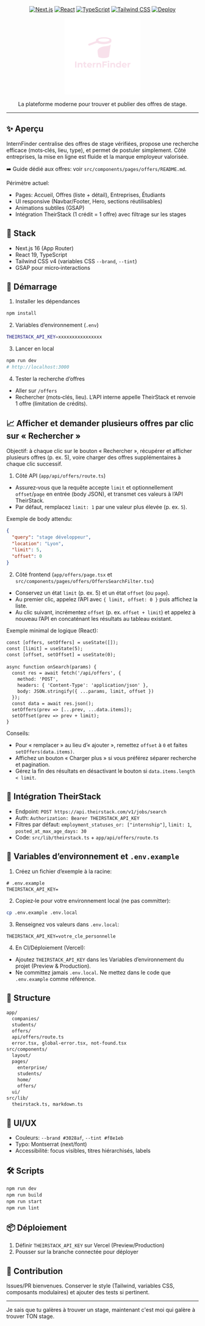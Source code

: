 <!-- Badges / Étiquettes -->
<p align="center">
  <a href="https://nextjs.org" target="_blank"><img alt="Next.js" src="https://img.shields.io/badge/Next.js-16-black?logo=next.js" /></a>
  <a href="https://react.dev" target="_blank"><img alt="React" src="https://img.shields.io/badge/React-19-61DAFB?logo=react" /></a>
  <a href="https://www.typescriptlang.org/" target="_blank"><img alt="TypeScript" src="https://img.shields.io/badge/TypeScript-5-blue?logo=typescript" /></a>
  <a href="https://tailwindcss.com/" target="_blank"><img alt="Tailwind CSS" src="https://img.shields.io/badge/Tailwind%20CSS-v4-38B2AC?logo=tailwind-css" /></a>
  <a href="https://vercel.com" target="_blank"><img alt="Deploy" src="https://img.shields.io/badge/Deploy-Vercel-black?logo=vercel" /></a>
</p>

<div align="center">
  <img alt="InternFinder" src="public/logo-blue.svg" height="200" />
  <p>La plateforme moderne pour trouver et publier des offres de stage.</p>
</div>

---

## ✨ Aperçu

InternFinder centralise des offres de stage vérifiées, propose une recherche efficace (mots‑clés, lieu, type), et permet de postuler simplement. Côté entreprises, la mise en ligne est fluide et la marque employeur valorisée.

➡️ Guide dédié aux offres: voir `src/components/pages/offers/README.md`.

Périmètre actuel:
- Pages: Accueil, Offres (liste + détail), Entreprises, Étudiants
- UI responsive (Navbar/Footer, Hero, sections réutilisables)
- Animations subtiles (GSAP)
- Intégration TheirStack (1 crédit = 1 offre) avec filtrage sur les stages

## 🧱 Stack

- Next.js 16 (App Router)
- React 19, TypeScript
- Tailwind CSS v4 (variables CSS `--brand`, `--tint`)
- GSAP pour micro‑interactions

## 🚀 Démarrage

1) Installer les dépendances
```bash
npm install
```

2) Variables d’environnement (`.env`)
```bash
THEIRSTACK_API_KEY=xxxxxxxxxxxxxxxx
```

3) Lancer en local
```bash
npm run dev
# http://localhost:3000
```

4) Tester la recherche d’offres
- Aller sur `/offers`
- Rechercher (mots‑clés, lieu). L’API interne appelle TheirStack et renvoie 1 offre (limitation de crédits).

## 📈 Afficher et demander plusieurs offres par clic sur « Rechercher »

Objectif: à chaque clic sur le bouton « Rechercher », récupérer et afficher plusieurs offres (p. ex. 5), voire charger des offres supplémentaires à chaque clic successif.

1) Côté API (`app/api/offers/route.ts`)
- Assurez‑vous que la requête accepte `limit` et optionnellement `offset`/`page` en entrée (body JSON), et transmet ces valeurs à l’API TheirStack.
- Par défaut, remplacez `limit: 1` par une valeur plus élevée (p. ex. `5`).

Exemple de body attendu:
```json
{
  "query": "stage développeur",
  "location": "Lyon",
  "limit": 5,
  "offset": 0
}
```

2) Côté frontend (`app/offers/page.tsx` et `src/components/pages/offers/OffersSearchFilter.tsx`)
- Conservez un état `limit` (p. ex. 5) et un état `offset` (ou `page`).
- Au premier clic, appelez l’API avec `{ limit, offset: 0 }` puis affichez la liste.
- Au clic suivant, incrémentez `offset` (p. ex. `offset + limit`) et appelez à nouveau l’API en concaténant les résultats au tableau existant.

Exemple minimal de logique (React):
```tsx
const [offers, setOffers] = useState([]);
const [limit] = useState(5);
const [offset, setOffset] = useState(0);

async function onSearch(params) {
  const res = await fetch('/api/offers', {
    method: 'POST',
    headers: { 'Content-Type': 'application/json' },
    body: JSON.stringify({ ...params, limit, offset })
  });
  const data = await res.json();
  setOffers(prev => [...prev, ...data.items]);
  setOffset(prev => prev + limit);
}
```

Conseils:
- Pour « remplacer » au lieu d’« ajouter », remettez `offset` à `0` et faites `setOffers(data.items)`.
- Affichez un bouton « Charger plus » si vous préférez séparer recherche et pagination.
- Gérez la fin des résultats en désactivant le bouton si `data.items.length < limit`.

## 🔌 Intégration TheirStack

- Endpoint: `POST https://api.theirstack.com/v1/jobs/search`
- Auth: `Authorization: Bearer THEIRSTACK_API_KEY`
- Filtres par défaut: `employment_statuses_or: ["internship"]`, `limit: 1`, `posted_at_max_age_days: 30`
- Code: `src/lib/theirstack.ts` + `app/api/offers/route.ts`

## 🔐 Variables d’environnement et `.env.example`

1) Créez un fichier d’exemple à la racine:
```env
# .env.example
THEIRSTACK_API_KEY=
```

2) Copiez‑le pour votre environnement local (ne pas committer):
```bash
cp .env.example .env.local
```

3) Renseignez vos valeurs dans `.env.local`:
```env
THEIRSTACK_API_KEY=votre_cle_personnelle
```

4) En CI/Déploiement (Vercel):
- Ajoutez `THEIRSTACK_API_KEY` dans les Variables d’environnement du projet (Preview & Production).
- Ne committez jamais `.env.local`. Ne mettez dans le code que `.env.example` comme référence.

## 📁 Structure

```
app/
  companies/
  students/
  offers/
  api/offers/route.ts
  error.tsx, global-error.tsx, not-found.tsx
src/components/
  layout/
  pages/
    enterprise/
    students/
    home/
    offers/
  ui/
src/lib/
  theirstack.ts, markdown.ts
```

## 🧭 UI/UX

- Couleurs: `--brand #3028af`, `--tint #f8e1eb`
- Typo: Montserrat (next/font)
- Accessibilité: focus visibles, titres hiérarchisés, labels

## 🛠️ Scripts

```bash
npm run dev
npm run build
npm run start
npm run lint
```

## 📦 Déploiement

1) Définir `THEIRSTACK_API_KEY` sur Vercel (Preview/Production)
2) Pousser sur la branche connectée pour déployer

## 🤝 Contribution

Issues/PR bienvenues. Conserver le style (Tailwind, variables CSS, composants modulaires) et ajouter des tests si pertinent.

---

Je sais que tu galères à trouver un stage, maintenant c'est moi qui galère à trouver TON stage.
